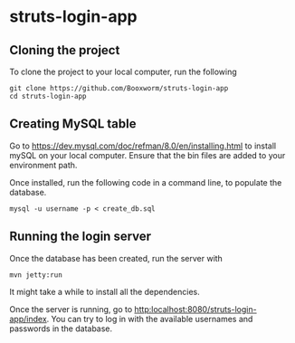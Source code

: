 # struts-login-app

## Cloning the project
To clone the project to your local computer, run the following
```
git clone https://github.com/Booxworm/struts-login-app
cd struts-login-app
```

## Creating MySQL table
Go to <https://dev.mysql.com/doc/refman/8.0/en/installing.html> to install mySQL on your local computer.
Ensure that the bin files are added to your environment path.

Once installed, run the following code in a command line, to populate the database.
```
mysql -u username -p < create_db.sql
```

## Running the login server
Once the database has been created, run the server with
```
mvn jetty:run
```
It might take a while to install all the dependencies.

Once the server is running, go to <http:localhost:8080/struts-login-app/index>.
You can try to log in with the available usernames and passwords in the database.
